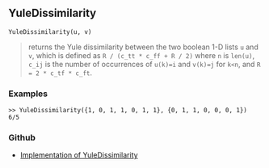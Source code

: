 ## YuleDissimilarity

```
YuleDissimilarity(u, v)
```

> returns the Yule dissimilarity between the two boolean 1-D lists `u` and `v`, which is defined as `R / (c_tt * c_ff + R / 2)` where `n` is `len(u)`, `c_ij` is the number of occurrences of `u(k)=i` and `v(k)=j` for `k<n`, and `R = 2 * c_tf * c_ft`.
  
### Examples

```
>> YuleDissimilarity({1, 0, 1, 1, 0, 1, 1}, {0, 1, 1, 0, 0, 0, 1})
6/5
```

### Github

* [Implementation of YuleDissimilarity](https://github.com/axkr/symja_android_library/blob/master/symja_android_library/matheclipse-core/src/main/java/org/matheclipse/core/builtin/Combinatoric.java#L2942) 
